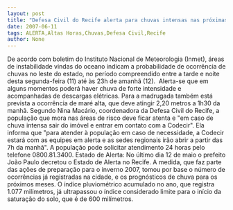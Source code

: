 ```yaml
---
layout: post
title: "Defesa Civil do Recife alerta para chuvas intensas nas próximas 36 horas"
date: 2007-06-11
tags: ALERTA,Altas Horas,Chuvas,Defesa Civil,Recife
author: None
---
```

De acordo com boletim do Instituto Nacional de Meteorologia (Inmet), &aacute;reas de instabilidade vindas do oceano indicam a probabilidade de ocorr&ecirc;ncia de chuvas no leste do estado, no per&iacute;odo compreendido entre a tarde e noite desta segunda-feira (11) at&eacute; &agrave;s 23h de amanh&atilde; (12).&nbsp; Alerta-se que em alguns momentos poder&aacute; haver chuva de forte intensidade e acompanhadas de descargas el&eacute;tricas. Para a madrugada tamb&eacute;m est&aacute; prevista a ocorr&ecirc;ncia de mar&eacute; alta, que deve atingir 2,20 metros a 1h30 da manh&atilde;.
Segundo Nina Mac&aacute;rio, coordenadora da Defesa Civil do Recife, a popula&ccedil;&atilde;o que mora nas &aacute;reas de risco deve ficar atenta e &quot;em caso de chuva intensa sair do im&oacute;vel e entrar em contato com a Codecir&quot;. Ela informa que &quot;para atender &agrave; popula&ccedil;&atilde;o em caso de necessidade, a Codecir estar&aacute; com as equipes em alerta e as sedes regionais ir&atilde;o abrir a partir das 7h da manh&atilde;&quot;. A popula&ccedil;&atilde;o pode solicitar atendimento 24 horas pelo telefone 0800.81.3400. 
Estado de Alerta: No &uacute;ltimo dia 12 de maio o prefeito Jo&atilde;o Paulo decretou o Estado de Alerta no Recife. A medida, que faz parte das a&ccedil;&otilde;es de prepara&ccedil;&atilde;o para o inverno 2007, tomou por base o n&uacute;mero de ocorr&ecirc;ncias j&aacute; registradas na cidade, e os progn&oacute;sticos de chuva para os pr&oacute;ximos meses. O &iacute;ndice pluviom&eacute;trico acumulado no ano, que registra 1.077 mil&iacute;metros, j&aacute; ultrapassou o &iacute;ndice considerado limite para o in&iacute;cio da satura&ccedil;&atilde;o do solo, que &eacute; de 600 mil&iacute;metros.  